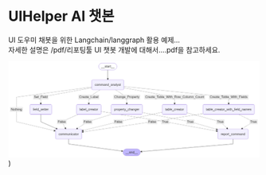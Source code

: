 # UIHelper AI 챗본

UI 도우미 채봇을 위한 Langchain/langgraph 활용 예제...<br>
자세한 설명은 /pdf/리포팅툴 UI 챗봇 개발에 대해서....pdf을 참고하세요.<br>

![grpph.png](https://github.com/neolord0/UIHelper/blob/main/graph.png))
